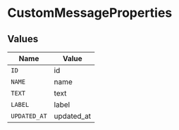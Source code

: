 # CustomMessageProperties


## Values

| Name         | Value        |
| ------------ | ------------ |
| `ID`         | id           |
| `NAME`       | name         |
| `TEXT`       | text         |
| `LABEL`      | label        |
| `UPDATED_AT` | updated_at   |